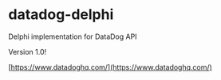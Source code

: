 # datadog-delphi
Delphi implementation for DataDog API

Version 1.0!

[https://www.datadoghq.com/](https://www.datadoghq.com/)


